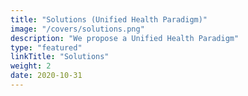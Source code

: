 ```yaml
---
title: "Solutions (Unified Health Paradigm)"
image: "/covers/solutions.png"
description: "We propose a Unified Health Paradigm"
type: "featured"
linkTitle: "Solutions"
weight: 2
date: 2020-10-31
---
```

